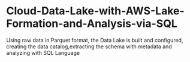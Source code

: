 # Cloud-Data-Lake-with-AWS-Lake-Formation-and-Analysis-via-SQL
Using raw data in Parquet format, the Data Lake is built and configured, creating the data catalog,extracting the schema with metadata and analyzing with SQL Language
